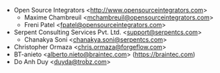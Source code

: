 - Open Source Integrators \<<http://www.opensourceintegrators.com>\>
  - Maxime Chambreuil \<<mchambreuil@opensourceintegrators.com>\>
  - Freni Patel \<<fpatel@opensourceintegrators.com>\>
- Serpent Consulting Services Pvt. Ltd. \<<support@serpentcs.com>\>
  - Chanakya Soni \<<chanakya.soni@serpentcs.com>\>
- Christopher Ormaza \<<chris.ormaza@forgeflow.com>\>
- BT-anieto \<<alberto.nieto@braintec.com>\> (<https://braintec.com>)
- Do Anh Duy \<<duyda@trobz.com>\>
